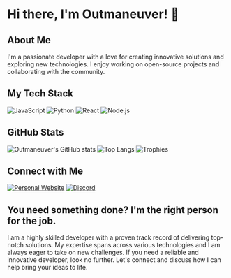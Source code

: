 # Hi there, I'm Outmaneuver! 👋

## About Me
I'm a passionate developer with a love for creating innovative solutions and exploring new technologies. I enjoy working on open-source projects and collaborating with the community.

## My Tech Stack
![JavaScript](https://img.shields.io/badge/JavaScript-Expert-yellow)
![Python](https://img.shields.io/badge/Python-Expert-blue)
![React](https://img.shields.io/badge/React-Expert-blue)
![Node.js](https://img.shields.io/badge/Node.js-Expert-green)

## GitHub Stats
![Outmaneuver's GitHub stats](https://github-readme-stats.vercel.app/api?username=outmaneuver&show_icons=true&theme=radical)
![Top Langs](https://github-readme-stats.vercel.app/api/top-langs/?username=outmaneuver&layout=compact&theme=radical)
![Trophies](https://github-profile-trophy.vercel.app/?username=outmaneuver&theme=radical)

## Connect with Me
[![Personal Website](https://img.shields.io/badge/Website-Visit-blue)](https://criminals.fr)
[![Discord](https://img.shields.io/badge/Discord-Join-blue)](https://discord.gg/leash)

## You need something done? I'm the right person for the job.
I am a highly skilled developer with a proven track record of delivering top-notch solutions. My expertise spans across various technologies and I am always eager to take on new challenges. If you need a reliable and innovative developer, look no further. Let's connect and discuss how I can help bring your ideas to life.
